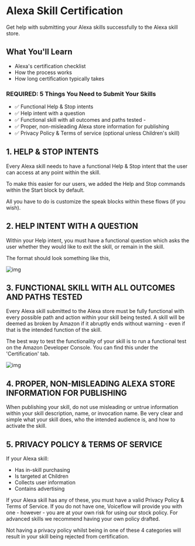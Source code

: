 # Alexa Skill Certification

Get help with submitting your Alexa skills successfully to the Alexa skill store.

## **What You'll Learn**

- Alexa's certification checklist
- How the process works
- How long certification typically takes

### **REQUIRED: 5 Things You Need to Submit Your Skills**

- ✅ Functional Help & Stop intents
- ✅ Help intent with a question 
- ✅ Functional skill with all outcomes and paths tested -
- ✅ Proper, non-misleading Alexa store information for publishing 
- ✅ Privacy Policy & Terms of service (optional unless Children's skill) 

## **1. HELP & STOP INTENTS**

Every Alexa skill needs to have a functional Help & Stop intent that the user can access at any point within the skill. 

To make this easier for our users, we added the Help and Stop commands within the Start block by default. 

All you have to do is customize the speak blocks within these flows (if you wish). 

## **2. HELP INTENT WITH A QUESTION**

Within your Help intent, you must have a functional question which asks the user whether they would like to exit the skill, or remain in the skill.

The format should look something like this,

 ![img](https://cdn.zappy.app/8e6ee8bf655e6e52c454ff15a71fa389.png)


## **3. FUNCTIONAL SKILL WITH ALL OUTCOMES AND PATHS TESTED**

Every Alexa skill submitted to the Alexa store must be fully functional with every possible path and action within your skill being tested. A skill will be deemed as broken by Amazon if it abruptly ends without warning - even if that is the intended function of the skill.

The best way to test the functionality of your skill is to run a functional test on the Amazon Developer Console. You can find this under the 'Certification' tab.

![img](https://downloads.intercomcdn.com/i/o/113032933/e2b099269e85ebb67f72a49e/Screen+Shot+2019-04-02+at+11.11.04+AM.png)


## **4. PROPER, NON-MISLEADING ALEXA STORE INFORMATION FOR PUBLISHING**

When publishing your skill, do not use misleading or untrue information within your skill description, name, or invocation name. Be very clear and simple what your skill does, who the intended audience is, and how to activate the skill. 

## **5. PRIVACY POLICY & TERMS OF SERVICE**

If your Alexa skill:

- Has in-skill purchasing
- Is targeted at Children
- Collects user information
- Contains advertising

If your Alexa skill has any of these, you must have a valid Privacy Policy & Terms of Service. If you do not have one, Voiceflow will provide you with one - however - you are at your own risk for using our stock policy. For advanced skills we recommend having your own policy drafted. 

Not having a privacy policy whilst being in one of these 4 categories will result in your skill being rejected from certification.